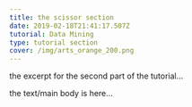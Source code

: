```yaml
---
title: the scissor section
date: 2019-02-18T21:41:17.507Z
tutorial: Data Mining
type: tutorial section
cover: /img/arts_orange_200.png
---
```


the excerpt for the second part of the tutorial...

<!-- end -->
<!-- of excerpt -->

the text/main body is here...